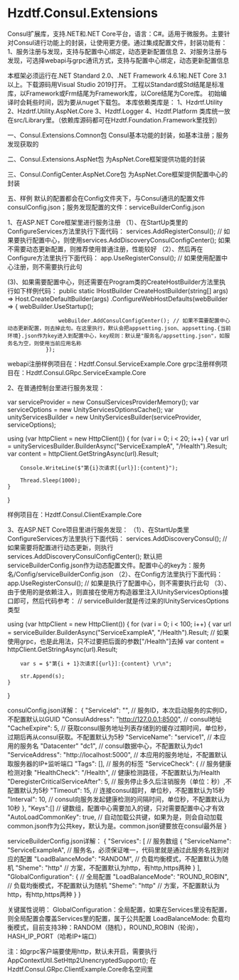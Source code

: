# Hzdtf.Consul.Extensions
Consul扩展库，支持.NET和.NET Core平台，语言：C#。适用于微服务。主要针对Consul进行功能上的封装，让使用更方便。通过集成配置文件，封装功能有：
1、服务注册与发现，支持与配置中心绑定，动态更新配置信息
2、对服务注册与发现，可选择webapi与grpc通讯方式，支持与配置中心绑定，动态更新配置信息

本框架必须运行在.NET Standard 2.0、.NET Framework 4.6.1和.NET Core 3.1 以上。下载源码用Visual Studio 2019打开。
工程以Standard或Std结尾是标准库，以Framework或Frm结尾为Framework库，以Core结尾为Core库。
初始编译时会耗些时间，因为要从nuget下载包。
本库依赖类库是：
1、Hzdrtf.Utility
2、Hzdrtf.Utility.AspNet.Core
3、Hzdtf.Logger
4、Hzdtf.Platform
类库统一放在src/Library里。（依赖库源码都可在Hzdtf.Foundation.Framework里找到）

一、Consul.Extensions.Comnon包
Consul基本功能的封装，如基本注册；服务发现获取的

二、Consul.Extensions.AspNet包 
为AspNet.Core框架提供功能的封装

三、Consul.ConfigCenter.AspNet.Core包
为AspNet.Core框架提供配置中心的封装

五、样例
默认的配置都会在Config文件夹下，与Consul通讯的配置文件consulConfig.json；服务发现配置的文件：serviceBuilderConfig.json

1、在ASP.NET Core框架里进行服务注册
（1）、在StartUp类里的ConfigureServices方法里执行下面代码：
services.AddRegisterConsul(); // 如果要执行配置中心，则使用services.AddDiscoveryConsulConfigCenter();  如果不需要动态更新配置，则推荐使用普通注册，性能较好
（2）、然后再在Configure方法里执行下面代码：
 app.UseRegisterConsul(); // 如果使用配置中心注册，则不需要执行此句
 
 (3)、如果需要配置中心，则还需要在Program类的CreateHostBuilder方法里执行如下样例代码：
 public static IHostBuilder CreateHostBuilder(string[] args) =>
            Host.CreateDefaultBuilder(args)
                .ConfigureWebHostDefaults(webBuilder =>
                {
                    webBuilder.UseStartup<Startup>();

                    webBuilder.AddConsulConfigCenter(); // 如果不需要配置中心动态更新配置，则去掉此句。在这里执行，默认会把appsetting.json、appsetting.{当前环境}.json作为key进入到配置中心，key规则：默认是"服务名/appsetting.json"，如服务名为空，则使用当前应用名称
                });
				

webapi注册样例项目在：Hzdtf.Consul.ServiceExample.Core
grpc注册样例项目在：Hzdtf.Consul.GRpc.ServiceExample.Core

2、在普通控制台里进行服务发现：

var serviceProvider = new ConsulServicesProviderMemory();
var serviceOptions = new UnityServicesOptionsCache();
var unityServicesBuilder = new UnityServicesBuilder(serviceProvider, serviceOptions);

using (var httpClient = new HttpClient())
{
	for (var i = 0; i < 20; i++)
	{
		var url = unityServicesBuilder.BuilderAsync("ServiceExampleA", "/Health").Result;
		var content = httpClient.GetStringAsync(url).Result;

		Console.WriteLine($"第{i}次请求[{url}]:{content}");

		Thread.Sleep(1000);
	}
}

样例项目在：Hzdtf.Consul.ClientExample.Core

3、在ASP.NET Core项目里进行服务发现：
（1）、在StartUp类里ConfigureServices方法里执行下面代码：
services.AddDiscoveryConsul(); // 如果需要将配置进行动态更新，则执行services.AddDiscoveryConsulConfigCenter(); 默认把serviceBuilderConfig.json作为动态配置文件。配置中心的key为：服务名/Config/serviceBuilderConfig.json
（2）、在Config方法里执行下面代码：
app.UseRegisterConsul(); // 如果是执行了配置中心，则不需要执行此句
（3）、由于使用的是依赖注入，则直接在使用方构造器里注入IUnityServicesOptions接口即可，然后代码参考：
// serviceBuilder就是传过来的IUnityServicesOptions类型

using (var httpClient = new HttpClient())
{
	for (var i = 0; i < 100; i++)
	{
		var url = serviceBuilder.BuilderAsync("ServiceExampleA", "/Health").Result; // 如果使用grpc，也是此用法，只不过要把后面的参数["/Health"]去掉
		var content = httpClient.GetStringAsync(url).Result;

		var s = $"第{i + 1}次请求[{url}]:{content} \r\n";

		str.Append(s);
	}
}


consulConfig.json详解：
{
  "ServiceId": "", // 服务ID，本次启动服务的实例ID，不配置默认以GUID
  "ConsulAddress": "http://127.0.0.1:8500", // consul地址
  "CacheExpire": 5, // 获取consul服务地址列表存储到的缓存过期时间，单位秒，过期后再从consul获取。不配置默认为5秒
  "ServiceName": "service1", // 本应用的服务名
  "Datacenter" "dc1", // consul数据中心，不配置默认为dc1
  "ServiceAddress": "http://localhost:5000", // 本应用的服务地址，不配置默认取服务器的IP+监听端口
  "Tags": [],  // 服务的标签
  "ServiceCheck": {  // 服务健康检测对象
	"HealthCheck": "/Health", // 健康检测路径，不配置默认为/Health
	"DeregisterCriticalServiceAfter": 5, // 服务停止多久后注销服务（单位：秒）,不配置默认为5秒
	"Timeout": 15, // 连接consul超时，单位秒，不配置默认为15秒
	"Interval": 10, // consul向服务发起健康检测的间隔时间，单位秒，不配置默认为10秒
  },
  "Keys":[] // 键数组，配置中心需要加入的键，只对需要配置中心才有效
  "AutoLoadCommonKey": true, // 自动加载公共键，如果为是，则会自动加载common.json作为公共key，默认为是。common.json键要放在consul最外层
}


serviceBuilderConfig.json详解：
{
  "Services": [ // 服务数组
    {
      "ServiceName": "ServiceExampleA", // 服务名，必须保证唯一，代码里就是通过此服务名找到对应的配置
	  "LoadBalanceMode": "RANDOM", // 负载均衡模式，不配置默认为随机
	  "Sheme": "http" // 方案，不配置默认为http，有http,https两种
    }
  ],
  "GlobalConfiguration": { // 全局配置
    "LoadBalanceMode": "ROUND_ROBIN", // 负载均衡模式，不配置默认为随机
	"Sheme": "http" // 方案，不配置默认为http，有http,https两种
  }
}

关键属性说明：
GlobalConfiguration：全局配置，如果在Services里没有配置，则全局配置会覆盖Services里的配置，属于公共配置
LoadBalanceMode: 负载均衡模式，目前支持3种：RANDOM（随机），ROUND_ROBIN（轮询），HASH_IP_PORT（哈希IP+端口）


注：如grpc客户端要使用http，默认未开启，需要执行AppContextUtil.SetHttp2UnencryptedSupport();  在Hzdtf.Consul.GRpc.ClientExample.Core命名空间里

